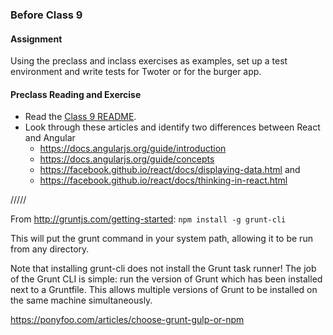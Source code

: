 ### Before Class 9
#### Assignment
Using the preclass and inclass exercises as examples, set up a test environment and write tests for Twoter or for the burger app.

#### Preclass Reading and Exercise
- Read the [Class 9 README](https://github.com/olinjs/olinjs/blob/master/lessons/09-clientside-frameworks/README.md).
- Look through these articles and identify two differences between React and Angular
  - https://docs.angularjs.org/guide/introduction
  - https://docs.angularjs.org/guide/concepts
  - https://facebook.github.io/react/docs/displaying-data.html and
  - https://facebook.github.io/react/docs/thinking-in-react.html


/////

From http://gruntjs.com/getting-started:
`npm install -g grunt-cli`

This will put the grunt command in your system path, allowing it to be run from any directory.

Note that installing grunt-cli does not install the Grunt task runner! The job of the Grunt CLI is simple: run the version of Grunt which has been installed next to a Gruntfile. This allows multiple versions of Grunt to be installed on the same machine simultaneously.

https://ponyfoo.com/articles/choose-grunt-gulp-or-npm
